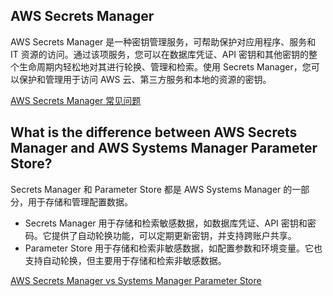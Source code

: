 ## AWS Secrets Manager

AWS Secrets Manager 是一种密钥管理服务，可帮助保护对应用程序、服务和 IT 资源的访问。通过该项服务，您可以在数据库凭证、API 密钥和其他密钥的整个生命周期内轻松地对其进行轮换、管理和检索。使用 Secrets Manager，您可以保护和管理用于访问 AWS 云、第三方服务和本地的资源的密钥。

[AWS Secrets Manager 常见问题](https://aws.amazon.com/cn/secrets-manager/faqs/)

## What is the difference between AWS Secrets Manager and AWS Systems Manager Parameter Store?

Secrets Manager 和 Parameter Store 都是 AWS Systems Manager 的一部分，用于存储和管理配置数据。

- Secrets Manager 用于存储和检索敏感数据，如数据库凭证、API 密钥和密码。它提供了自动轮换功能，可以定期更新密钥，并支持跨账户共享。
- Parameter Store 用于存储和检索非敏感数据，如配置参数和环境变量。它也支持自动轮换，但主要用于存储和检索非敏感数据。

[AWS Secrets Manager vs Systems Manager Parameter Store](https://tutorialsdojo.com/aws-secrets-manager-vs-systems-manager-parameter-store/)

